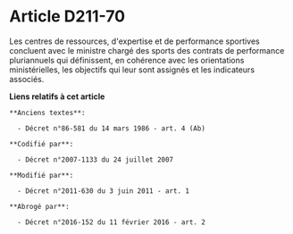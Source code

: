 # Article D211-70

Les centres de ressources, d'expertise et de performance sportives concluent avec le ministre chargé des sports des contrats
de performance pluriannuels qui définissent, en cohérence avec les orientations ministérielles, les objectifs qui leur sont
assignés et les indicateurs associés.

**Liens relatifs à cet article**

	**Anciens textes**:

	  - Décret n°86-581 du 14 mars 1986 - art. 4 (Ab)

	**Codifié par**:

	  - Décret n°2007-1133 du 24 juillet 2007

	**Modifié par**:

	  - Décret n°2011-630 du 3 juin 2011 - art. 1

	**Abrogé par**:

	  - Décret n°2016-152 du 11 février 2016 - art. 2
